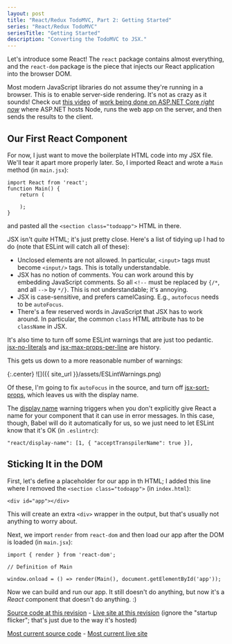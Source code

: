 ```yaml
---
layout: post
title: "React/Redux TodoMVC, Part 2: Getting Started"
series: "React/Redux TodoMVC"
seriesTitle: "Getting Started"
description: "Converting the TodoMVC to JSX."
---
```


Let's introduce some React! The `react` package contains almost everything, and the `react-dom` package is the piece that injects our React application into the browser DOM.

<div class="alert alert-info" markdown="1">
<i class="fa fa-hand-o-right fa-2x pull-left"></i>

Most modern JavaScript libraries do not assume they're running in a browser. This is to enable server-side rendering. It's not as crazy as it sounds! Check out [this video](https://channel9.msdn.com/Events/ASPNET-Events/ASPNET-Fall-Sessions/ASPNET--Spa) of [work being done on ASP.NET Core *right now*](https://github.com/aspnet/NodeServices) where ASP.NET hosts Node, runs the web app on the server, and then sends the results to the client.
</div>

## Our First React Component

For now, I just want to move the boilerplate HTML code into my JSX file. We'll tear it apart more properly later. So, I imported React and wrote a `Main` method (in `main.jsx`):

    import React from 'react';
    function Main() {
        return (

	    );
	}

and pasted all the `<section class="todoapp">` HTML in there.

JSX isn't *quite* HTML; it's just pretty close. Here's a list of tidying up I had to do (note that ESLint will catch all of these):

- Unclosed elements are not allowed. In particular, `<input>` tags must become `<input/>` tags. This is totally understandable.
- JSX has no notion of comments. You can work around this by embedding JavaScript comments. So all `<!--` must be replaced by `{/*`, and all `-->` by `*/}`. This is not understandable; it's annoying.
- JSX is case-sensitive, and prefers camelCasing. E.g., `autofocus` needs to be `autoFocus`.
- There's a few reserved words in JavaScript that JSX has to work around. In particular, the common `class` HTML attribute has to be `className` in JSX.

It's also time to turn off some ESLint warnings that are just too pedantic. [jsx-no-literals](https://github.com/yannickcr/eslint-plugin-react/blob/master/docs/rules/jsx-no-literals.md) and [jsx-max-props-per-line](https://github.com/yannickcr/eslint-plugin-react/blob/master/docs/rules/jsx-max-props-per-line.md) are history.

This gets us down to a more reasonable number of warnings:

{:.center}
![]({{ site_url }}/assets/ESLintWarnings.png)

Of these, I'm going to fix `autoFocus` in the source, and turn off [jsx-sort-props](https://github.com/yannickcr/eslint-plugin-react/blob/master/docs/rules/jsx-sort-props.md), which leaves us with the display name.

The [display name](https://github.com/yannickcr/eslint-plugin-react/blob/master/docs/rules/display-name.md) warning triggers when you don't explicitly give React a name for your component that it can use in error messages. In this case, though, Babel will do it automatically for us, so we just need to let ESLint know that it's OK (in `.eslintrc`):

	"react/display-name": [1, { "acceptTranspilerName": true }],

## Sticking It in the DOM

First, let's define a placeholder for our app in th HTML; I added this line where I removed the `<section class="todoapp">` (in `index.html`):

    <div id="app"></div>

This will create an extra `<div>` wrapper in the output, but that's usually not anything to worry about.

Next, we import `render` from `react-dom` and then load our app after the DOM is loaded (in `main.jsx`):

    import { render } from 'react-dom';
	
	// Definition of Main

	window.onload = () => render(Main(), document.getElementById('app'));

Now we can build and run our app. It still doesn't do anything, but now it's a *React* component that doesn't do anything. :)

[Source code at this revision](https://github.com/StephenCleary/todomvc-react-redux/tree/f54223a8647b43b99d62a547505c4b5908459bb6) - [Live site at this revision](http://htmlpreview.github.io/?https://github.com/StephenCleary/todomvc-react-redux/blob/f54223a8647b43b99d62a547505c4b5908459bb6/index.html) (ignore the "startup flicker"; that's just due to the way it's hosted)

[Most current source code](https://github.com/StephenCleary/todomvc-react-redux) - [Most current live site](http://stephencleary.github.io/todomvc-react-redux/)
